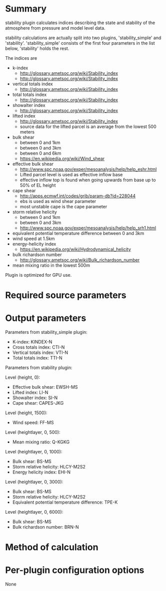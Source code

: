 # Summary

stability plugin calculates indices describing the state and stability of the atmosphere from pressure and model level data. 

stability calculations are actually split into two plugins, 'stability_simple' and 'stability'. 'stability_simple' consists of the first
four parameters in the list below, 'stability' holds the rest.

The indices are 

* k-index
  * http://glossary.ametsoc.org/wiki/Stability_index
  * http://glossary.ametsoc.org/wiki/Stability_index
* vertical totals index
  * http://glossary.ametsoc.org/wiki/Stability_index
* total totals index
  * http://glossary.ametsoc.org/wiki/Stability_index
* showalter index
  * http://glossary.ametsoc.org/wiki/Stability_index
* lifted index
  * http://glossary.ametsoc.org/wiki/Stability_index
  * source data for the lifted parcel is an average from the lowest 500 meters
* bulk shear
  * between 0 and 1km
  * between 0 and 3km
  * between 0 and 6km
  * https://en.wikipedia.org/wiki/Wind_shear
* effective bulk shear
  * http://www.spc.noaa.gov/exper/mesoanalysis/help/help_eshr.html
  * Lifted parcel level is used as effective inflow base
  * effective inflow top is found when going upwards from base up to 50% of EL height
* cape shear
  * http://apps.ecmwf.int/codes/grib/param-db?id=228044
  * ebs is used as wind shear parameter
  * most unstable cape is the cape parameter
* storm relative helicity
  * between 0 and 1km
  * between 0 and 3km
  * http://www.spc.noaa.gov/exper/mesoanalysis/help/help_srh1.html
* equivalent potential temperature difference between 0 and 3km
* wind speed at 1.5km
* energy-helicity index 
  * https://en.wikipedia.org/wiki/Hydrodynamical_helicity
* bulk richardson number
  * http://glossary.ametsoc.org/wiki/Bulk_richardson_number
* mean mixing ratio in the lowest 500m

Plugin is optimized for GPU use.

# Required source parameters

# Output parameters

Parameters from stability_simple plugin:

* K-index: KINDEX-N
* Cross totals index: CTI-N
* Vertical totals index: VTI-N
* Total totals index: TTI-N

Parameters from stability plugin:

Level (height, 0):

* Effective bulk shear: EWSH-MS
* Lifted index: LI-N
* Showalter index: SI-N
* Cape shear: CAPES-JKG

Level (height, 1500):

* Wind speed: FF-MS

Level (heightlayer, 0, 500):

* Mean mixing ratio: Q-KGKG

Level (heightlayer, 0, 1000):

* Bulk shear: BS-MS
* Storm relative helicity: HLCY-M2S2
* Energy helicity index: EHI-N

Level (heightlayer, 0, 3000):

* Bulk shear: BS-MS
* Storm relative helicity: HLCY-M2S2
* Equivalent potential temperature difference: TPE-K

Level (heightlayer, 0, 6000):

* Bulk shear: BS-MS
* Bulk richardson number: BRN-N

# Method of calculation

# Per-plugin configuration options

None
